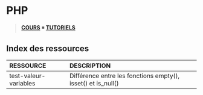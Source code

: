 # PHP

> [**COURS**](https://www.youtube.com/playlist?list=PLrSOXFDHBtfFuZttC17M-jNpKnzUL5Adc) ◾ [**TUTORIELS**](https://www.youtube.com/playlist?list=PLrSOXFDHBtfEgg_cDMFLWj3hmdG9_2MR2)

## Index des ressources

|RESSOURCE|DESCRIPTION|
|:--|:--|
|test-valeur-variables|Différence entre les fonctions empty(), isset() et is_null()|

